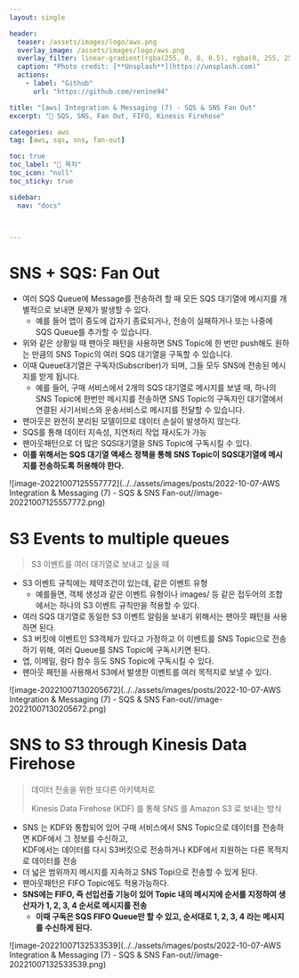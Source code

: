 ```yaml
---
layout: single

header:
  teaser: /assets/images/logo/aws.png
  overlay_image: /assets/images/logo/aws.png
  overlay_filter: linear-gradient(rgba(255, 0, 0, 0.5), rgba(0, 255, 255, 0.5))
  caption: "Photo credit: [**Unsplash**](https://unsplash.com)"
  actions:
    - label: "Github"
      url: "https://github.com/renine94"

title: "[aws] Integration & Messaging (7) - SQS & SNS Fan Out"
excerpt: "🚀 SQS, SNS, Fan Out, FIFO, Kinesis Firehose"

categories: aws
tag: [aws, sqs, sns, fan-out]

toc: true
toc_label: "📕 목차"
toc_icon: "null"
toc_sticky: true

sidebar:
  nav: "docs"



---
```


# SNS + SQS: Fan Out



- 여러 SQS Queue에 Message를 전송하려 할 때 모든 SQS 대기열에 메시지를 개별적으로 보내면 문제가 발생할 수 있다.
  - 예를 들어 앱이 중도에 갑자기 종료되거나, 전송이 실패하거나 또는 나중에 SQS Queue를 추가할 수 있습니다.
- 위와 같은 상황일 때 팬아웃 패턴을 사용하면 SNS Topic에 한 번만 push해도 원하는 만큼의 SNS Topic의 여러 SQS 대기열을 구독할 수 있습니다.
- 이때 Queue대기열은 구독자(Subscriber)가 되며, 그들 모두 SNS에 전송된 메시지를 받게 됩니다.
  - 예를 들어, 구매 서비스에서 2개의 SQS 대기열로 메시지를 보낼 때, 하나의 SNS Topic에 한번만 메시지를 전송하면 SNS Topic의 구독자인 대기열에서 연결된 사기서비스와 운송서비스로 메시지를 전달할 수 있습니다.
- 팬아웃은 완전히 분리된 모델이므로 데이터 손실이 발생하지 않는다.
- SQS를 통해 데이터 지속성, 지연처리 작업 재시도가 가능
- 팬아웃패턴으로 더 많은 SQS대기열을 SNS Topic에 구독시킬 수 있다.
- **이를 위해서는 SQS 대기열 액세스 정책을 통해 SNS Topic이 SQS대기열에 메시지를 전송하도록 허용해야 한다.**

![image-20221007125557772](../../assets/images/posts/2022-10-07-AWS Integration & Messaging (7) - SQS & SNS Fan-out//image-20221007125557772.png)



# S3 Events to multiple queues

> S3 이벤트를 여러 대기열로 보내고 싶을 때

- S3 이벤트 규칙에는 제약조건이 있는데, 같은 이벤트 유형
  - 예를들면, 객체 생성과 같은 이벤트 유형이나 images/ 등 같은 접두어의 조합에서는 하나의 S3 이벤트 규칙만을 적용할 수 있다.
- 여러 SQS 대기열로 동일한 S3 이벤트 알림을 보내기 위해서는 팬아웃 패턴을 사용하면 된다.
- S3 버킷에 이벤트인 S3객체가 있다고 가정하고 이 이벤트를 SNS Topic으로 전송하기 위해, 여러 Queue를 SNS Topic에 구독시키면 된다.
- 앱, 이메일, 람다 함수 등도 SNS Topic에 구독시킬 수 있다.
- 팬아웃 패턴을 사용해서 S3에서 발생한 이벤트를 여러 목적지로 보낼 수 있다.

![image-20221007130205672](../../assets/images/posts/2022-10-07-AWS Integration & Messaging (7) - SQS & SNS Fan-out//image-20221007130205672.png)



# SNS to S3 through Kinesis Data Firehose

> 데이터 전송을 위한 또다른 아키텍처로
>
> Kinesis Data Firehose (KDF) 를 통해 SNS 를 Amazon S3 로 보내는 방식

- SNS 는 KDF와 통합되어 있어 구매 서비스에서 SNS Topic으로 데이터를 전송하면 KDF에서 그 정보를 수신하고,<br>KDF에서는 데이터를 다시 S3버킷으로 전송하거나 KDF에서 지원하는 다른 목적지로 데이터를 전송
- 더 넓은 범위까지 메시지를 지속하고 SNS Topi으로 전송할 수 있게 된다.
- 팬아웃패턴은 FIFO Topic에도 적용가능하다.
- **SNS에는 FIFO, 즉 선입선출 기능이 있어 Topic 내의 메시지에 순서를 지정하여 생산자가 1, 2, 3, 4 순서로 메시지를 전송**
  - **이때 구독은 SQS FIFO Queue만 할 수 있고, 순서대로 1, 2, 3, 4 라는 메시지를 수신하게 된다.**

![image-20221007132533539](../../assets/images/posts/2022-10-07-AWS Integration & Messaging (7) - SQS & SNS Fan-out//image-20221007132533539.png)

